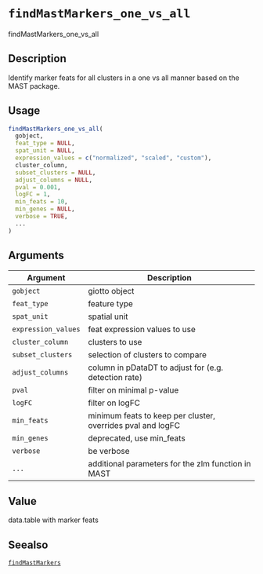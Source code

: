 # `findMastMarkers_one_vs_all`

findMastMarkers_one_vs_all


## Description

Identify marker feats for all clusters in a one vs all manner based on the MAST package.


## Usage

```r
findMastMarkers_one_vs_all(
  gobject,
  feat_type = NULL,
  spat_unit = NULL,
  expression_values = c("normalized", "scaled", "custom"),
  cluster_column,
  subset_clusters = NULL,
  adjust_columns = NULL,
  pval = 0.001,
  logFC = 1,
  min_feats = 10,
  min_genes = NULL,
  verbose = TRUE,
  ...
)
```


## Arguments

Argument      |Description
------------- |----------------
`gobject`     |     giotto object
`feat_type`     |     feature type
`spat_unit`     |     spatial unit
`expression_values`     |     feat expression values to use
`cluster_column`     |     clusters to use
`subset_clusters`     |     selection of clusters to compare
`adjust_columns`     |     column in pDataDT to adjust for (e.g. detection rate)
`pval`     |     filter on minimal p-value
`logFC`     |     filter on logFC
`min_feats`     |     minimum feats to keep per cluster, overrides pval and logFC
`min_genes`     |     deprecated, use min_feats
`verbose`     |     be verbose
`...`     |     additional parameters for the zlm function in MAST


## Value

data.table with marker feats


## Seealso

[`findMastMarkers`](#findmastmarkers)


